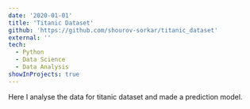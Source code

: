 ```yaml
---
date: '2020-01-01'
title: 'Titanic Dataset'
github: 'https://github.com/shourov-sorkar/titanic_dataset'
external: ''
tech:
  - Python
  - Data Science
  - Data Analysis
showInProjects: true
---
```


Here I analyse the data for titanic dataset and made a prediction model.
